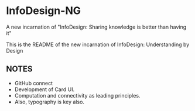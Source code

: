 InfoDesign-NG
=============

A new incarnation of "InfoDesign: Sharing knowledge is better than having it"

This is the README of the new incarnation of InfoDesign: Understanding by Design

## NOTES
* GitHub connect
* Development of Card UI.
* Computation and connectivity as leading principles.
* Also, typography is key also.